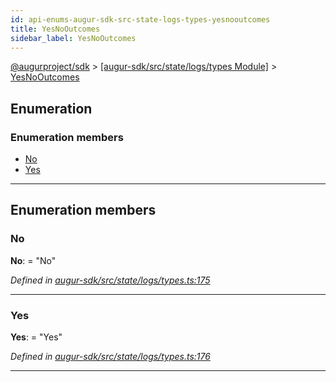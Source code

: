 ```yaml
---
id: api-enums-augur-sdk-src-state-logs-types-yesnooutcomes
title: YesNoOutcomes
sidebar_label: YesNoOutcomes
---
```


[@augurproject/sdk](api-readme.md) > [[augur-sdk/src/state/logs/types Module]](api-modules-augur-sdk-src-state-logs-types-module.md) > [YesNoOutcomes](api-enums-augur-sdk-src-state-logs-types-yesnooutcomes.md)

## Enumeration

### Enumeration members

* [No](api-enums-augur-sdk-src-state-logs-types-yesnooutcomes.md#no)
* [Yes](api-enums-augur-sdk-src-state-logs-types-yesnooutcomes.md#yes)

---

## Enumeration members

<a id="no"></a>

###  No

**No**:  = "No"

*Defined in [augur-sdk/src/state/logs/types.ts:175](https://github.com/AugurProject/augur/blob/3727cd4ec9/packages/augur-sdk/src/state/logs/types.ts#L175)*

___
<a id="yes"></a>

###  Yes

**Yes**:  = "Yes"

*Defined in [augur-sdk/src/state/logs/types.ts:176](https://github.com/AugurProject/augur/blob/3727cd4ec9/packages/augur-sdk/src/state/logs/types.ts#L176)*

___


